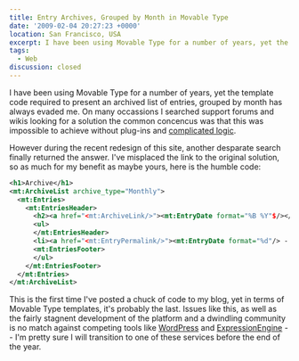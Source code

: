 ```yaml
---
title: Entry Archives, Grouped by Month in Movable Type
date: '2009-02-04 20:27:23 +0000'
location: San Francisco, USA
excerpt: I have been using Movable Type for a number of years, yet the template code required to present an archived list of entries, grouped by month has always evaded me.
tags:
  - Web
discussion: closed
---
```

I have been using Movable Type for a number of years, yet the template code required to present an archived list of entries, grouped by month has always evaded me. On many occassions I searched support forums and wikis looking for a solution the common concencus was that this was impossible to achieve without plug-ins and [complicated logic][1].

However during the recent redesign of this site, another desparate search finally returned the answer. I've misplaced the link to the original solution, so as much for my benefit as maybe yours, here is the humble code:

~~~ xml
<h1>Archive</h1>
<mt:ArchiveList archive_type="Monthly">
  <mt:Entries>
    <mt:EntriesHeader>
      <h2><a href="<mt:ArchiveLink/>"><mt:EntryDate format="%B %Y"$/></a></h2>
      <ul>
      </mt:EntriesHeader>
      <li><a href="<mt:EntryPermalink/>"><mt:EntryDate format="%d"/> - <mt:EntryTitle/></a></li>
      <mt:EntriesFooter>
      </ul>
    </mt:EntriesFooter>
  </mt:Entries>
</mt:ArchiveList>
~~~

This is the first time I've posted a chuck of code to my blog, yet in terms of Movable Type templates, it's probably the last. Issues like this, as well as the fairly stagnent development of the platform and a dwindling community is no match against competing tools like [WordPress][2] and [ExpressionEngine][3] -- I'm pretty sure I will transition to one of these services before the end of the year.

[1]: http://www.movable-type-weblog.com/archive/entry/grouping-a-list-of-entries-by-month.html
[2]: http://wordpress.org
[3]: http://expressionengine.com
